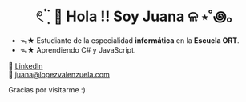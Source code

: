 <h1 align="center">
 𓏲 ๋࣭ ࣪ 🪼 Hola !! Soy Juana  ଳ ⋆˚꩜｡
</h1>

<ul>
<li> ᯓ★ Estudiante de la especialidad <b>informática</b> en la <b>Escuela ORT</b>.</li>
<li>ᯓ★ Aprendiendo C# y JavaScript.</li>

</ul>

<div>
  
🎏 <a href="https://www.linkedin.com/in/juana-l%C3%B3pez-valenzuela-392893361/" target="_blank">LinkedIn</a> <br>
📮 <a href="mailto:juana@lopezvalenzuela.com">juana@lopezvalenzuela.com</a></p>
</div>

<p>
  
  Gracias por visitarme :)
</p>

